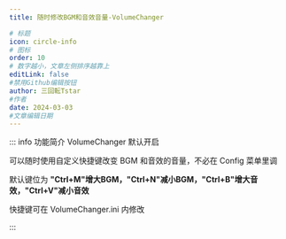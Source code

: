 ```yaml
---
title: 随时修改BGM和音效音量-VolumeChanger

# 标题
icon: circle-info
# 图标
order: 10
# 数字越小，文章左侧排序越靠上
editLink: false
#禁用Github编辑按钮
author: 三回転Tstar
#作者
date: 2024-03-03
#文章编辑日期
---
```


::: info 功能简介
VolumeChanger 默认开启

可以随时使用自定义快捷键改变 BGM 和音效的音量，不必在 Config 菜单里调

默认键位为 **"Ctrl+M"增大BGM，"Ctrl+N"减小BGM，"Ctrl+B"增大音效，"Ctrl+V"减小音效**

快捷键可在 VolumeChanger.ini 内修改


:::




